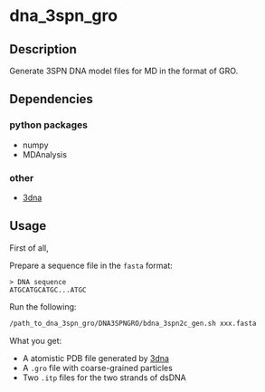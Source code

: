 # dna_3spn_gro

## Description
Generate 3SPN DNA model files for MD in the format of GRO.

## Dependencies

### python packages
- numpy
- MDAnalysis

### other
- [3dna](http://x3dna.org/)

## Usage

First of all, 

Prepare a sequence file in the `fasta` format:
```
> DNA sequence
ATGCATGCATGC...ATGC
```

Run the following:
```bash
/path_to_dna_3spn_gro/DNA3SPNGRO/bdna_3spn2c_gen.sh xxx.fasta
```

What you get:
- A atomistic PDB file generated by [3dna](http://x3dna.org/)
- A `.gro` file with coarse-grained particles
- Two `.itp` files for the two strands of dsDNA
